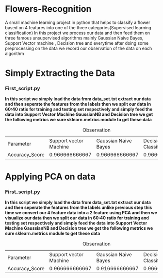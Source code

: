 # Flowers-Recognition
A small machine learning project in python that helps to classify a flower based on 4 features into one of the three categories(Supervised learning classification)
In this project we process our data and then feed them on three famous unsupervised algorithms mainly Gaussian Naive Bayes, Support Vector
machine , Decision tree and everytime after doing some preprocessing on the data we record our observation of the data on each algorithm
<strong><h1> Simply Extracting the Data </h1><strong> 
  <h3> First_script.py </h3>
  In this script we simply load the data from data_set.txt extract our data and then seperate the features from the labels
  then we split our data in 60:40 ratio for training and testing set respectively and simply feed the data into Support Vector Machine 
  GaussianNB and Decision tree we get the following metrics we sure sklearn.metrics module to get these data 
<table>
  <caption> Observation </caption>
  <tr>
    <td>
      Parameter
    </td>
    <td>
      Support vector Machine
    </td>
    <td>
      Gaussian Naive Bayes
    </td>
    <td>
      Decision tree Classifier
    </td>  
  </tr>   
  <tr>
    <td>
      Accuracy_Score
    </td>
    <td>
      0.966666666667
    </td>
    <td>
      0.966666666667
    </td>
    <td>
      0.966666666667
    </td>  
  </tr>  
</table>  
<strong><h1> Applying PCA on data </h1><strong> 
  <h3> First_script.py </h3>
  <p>In this script we simply load the data from data_set.txt extract our data and then seperate the features from the labels
  unlike previous step this time we convert our 4 feature data into a 2 feature using PCA and then we visualize our data
  then we split our data in 60:40 ratio for training and testing set respectively and simply feed the data into Support Vector Machine 
  GaussianNB and Decision tree we get the following metrics we sure sklearn.metrics module to get these data </p>
<table>
  <caption> Observation </caption>
  <tr>
    <td>
      Parameter
    </td>
    <td>
      Support vector Machine
    </td>
    <td>
      Gaussian Naive Bayes
    </td>
    <td>
      Decision tree Classifier
    </td>  
  </tr>   
  <tr>
    <td>
      Accuracy_Score
    </td>
    <td>
      0.966666666667
    </td>
    <td>
      0.916666666667
    </td>
    <td>
      0.966666666667
    </td>  
  </tr>  
</table>  
